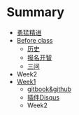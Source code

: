 # Summary

* [勇猛精进](README.md)
* [Before class](beforeclassmd.md)
   * [历史](history.md)
   * [报名开智](bao_ming.md)
   * [三问](3questions.md)
* Week2
* [Week1](week1.md)
   * [gitbook&github](gitbook&github.md)
   * [插件Disqus](cha_jian_disqus.md)
   * Week2

